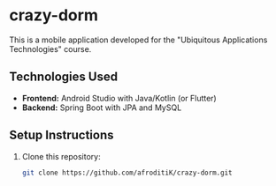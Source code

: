 # crazy-dorm
This is a mobile application developed for the "Ubiquitous Applications Technologies" course.

## Technologies Used
- **Frontend:** Android Studio with Java/Kotlin (or Flutter)
- **Backend:** Spring Boot with JPA and MySQL

## Setup Instructions
1. Clone this repository:
   ```bash
   git clone https://github.com/afroditiK/crazy-dorm.git

